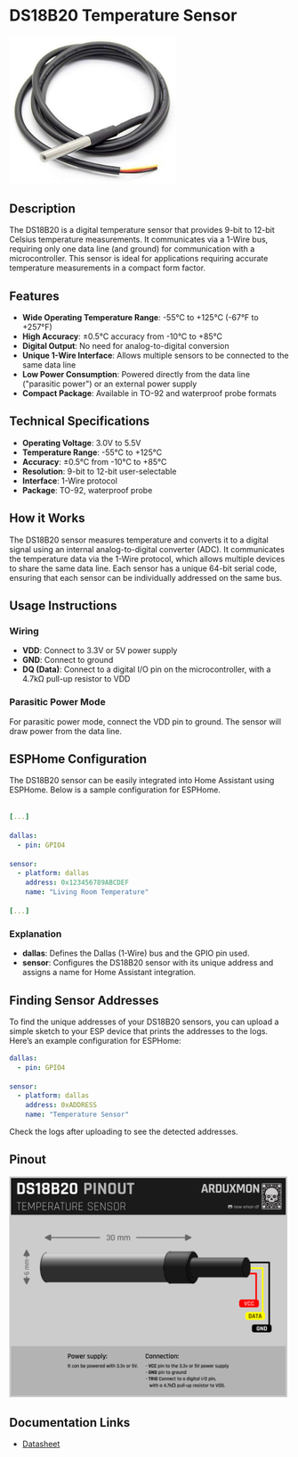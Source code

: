# DS18B20 Temperature Sensor

[<img src="pictures/DS18B20.jpg" width="300" alt="DS18B20 Sensor"/>](pictures/DS18B20.jpg)

## Description

The DS18B20 is a digital temperature sensor that provides 9-bit to 12-bit Celsius temperature measurements. It communicates via a 1-Wire bus, requiring only one data line (and ground) for communication with a microcontroller. This sensor is ideal for applications requiring accurate temperature measurements in a compact form factor.

## Features

- **Wide Operating Temperature Range**: -55°C to +125°C (-67°F to +257°F)
- **High Accuracy**: ±0.5°C accuracy from -10°C to +85°C
- **Digital Output**: No need for analog-to-digital conversion
- **Unique 1-Wire Interface**: Allows multiple sensors to be connected to the same data line
- **Low Power Consumption**: Powered directly from the data line ("parasitic power") or an external power supply
- **Compact Package**: Available in TO-92 and waterproof probe formats

## Technical Specifications

- **Operating Voltage**: 3.0V to 5.5V
- **Temperature Range**: -55°C to +125°C
- **Accuracy**: ±0.5°C from -10°C to +85°C
- **Resolution**: 9-bit to 12-bit user-selectable
- **Interface**: 1-Wire protocol
- **Package**: TO-92, waterproof probe

## How it Works

The DS18B20 sensor measures temperature and converts it to a digital signal using an internal analog-to-digital converter (ADC). It communicates the temperature data via the 1-Wire protocol, which allows multiple devices to share the same data line. Each sensor has a unique 64-bit serial code, ensuring that each sensor can be individually addressed on the same bus.

## Usage Instructions

### Wiring

- **VDD**: Connect to 3.3V or 5V power supply
- **GND**: Connect to ground
- **DQ (Data)**: Connect to a digital I/O pin on the microcontroller, with a 4.7kΩ pull-up resistor to VDD

### Parasitic Power Mode

For parasitic power mode, connect the VDD pin to ground. The sensor will draw power from the data line.

## ESPHome Configuration

The DS18B20 sensor can be easily integrated into Home Assistant using ESPHome. Below is a sample configuration for ESPHome.

```yaml

[...]

dallas:
  - pin: GPIO4

sensor:
  - platform: dallas
    address: 0x123456789ABCDEF
    name: "Living Room Temperature"
    
[...]
```

### Explanation

- **dallas**: Defines the Dallas (1-Wire) bus and the GPIO pin used.
- **sensor**: Configures the DS18B20 sensor with its unique address and assigns a name for Home Assistant integration.

## Finding Sensor Addresses

To find the unique addresses of your DS18B20 sensors, you can upload a simple sketch to your ESP device that prints the addresses to the logs. Here’s an example configuration for ESPHome:


```yaml
dallas:
  - pin: GPIO4

sensor:
  - platform: dallas
    address: 0xADDRESS
    name: "Temperature Sensor"
```

Check the logs after uploading to see the detected addresses.

## Pinout

[<img src="schemas/DS18B20-Pinout.png" width="500" alt="Pinout"/>](schemas/DS18B20-Pinout.png)

## Documentation Links

- [Datasheet](pdf/DS18B20-datasheet.pdf)